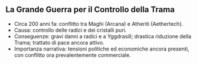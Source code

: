 ## La Grande Guerra per il Controllo della Trama
- Circa 200 anni fa: conflitto tra Maghi (Arcana) e Atheriti (Aethertech).
- Causa: controllo delle radici e dei cristalli puri.
- Conseguenze: gravi danni a radici e a Yggdrasill; drastica riduzione della Trama; trattato di pace ancora attivo.
- Importanza narrativa: tensioni politiche ed economiche ancora presenti, con conflitto ora prevalentemente commerciale.